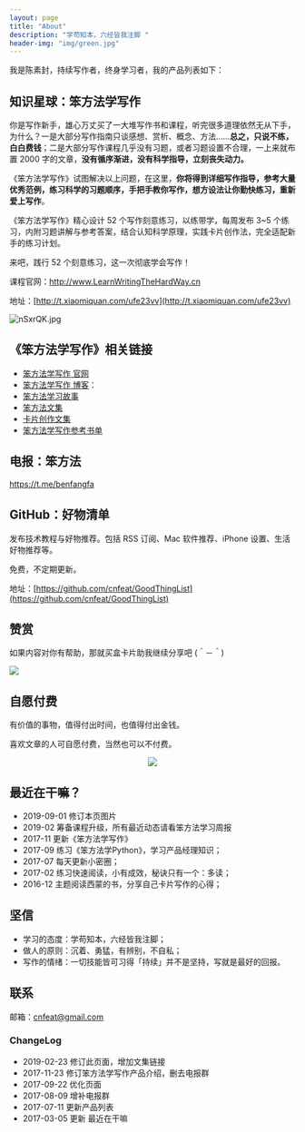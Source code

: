 ```yaml
---
layout: page
title: "About"
description: "学苟知本，六经皆我注脚 "
header-img: "img/green.jpg"
---
```



我是陈素封，持续写作者，终身学习者，我的产品列表如下：


## 知识星球：笨方法学写作

你是写作新手，雄心万丈买了一大堆写作书和课程，听完很多道理依然无从下手，为什么？一是大部分写作指南只谈感想、赏析、概念、方法……**总之，只说不练，白白费钱**；二是大部分写作课程几乎没有习题，或者习题设置不合理，一上来就布置 2000 字的文章，**没有循序渐进，没有科学指导，立刻丧失动力。**

《笨方法学写作》试图解决以上问题，在这里，**你将得到详细写作指导，参考大量优秀范例，练习科学的习题顺序，手把手教你写作，想方设法让你勤快练习，重新爱上写作**。

《笨方法学写作》精心设计 52 个写作刻意练习，以练带学，每周发布 3~5 个练习，内附习题讲解与参考答案，结合认知科学原理，实践卡片创作法，完全适配新手的练习计划。

来吧，践行 52 个刻意练习，这一次彻底学会写作！
 
课程官网：http://www.LearnWritingTheHardWay.cn

地址：[http://t.xiaomiquan.com/ufe23vv](http://t.xiaomiquan.com/ufe23vv)

![nSxrQK.jpg](https://s2.ax1x.com/2019/09/01/nSxrQK.jpg)


## 《笨方法学写作》相关链接

- [笨方法学写作 官网](http://www.LearnWritingTheHardWay.cn)
- [笨方法学写作 博客](http://www.cnfeat.com)：
- [笨方法学习故事](http://story.learnwritingthehardway.cn/)
- [笨方法文集](http://book.learnthingsthehardway.com/)
- [卡片创作文集](http://card.learnwritingthehardway.cn/)
- [笨方法学写作参考书单](https://www.douban.com/doulist/45064751/)



## 电报：笨方法

https://t.me/benfangfa


##  GitHub：好物清单

发布技术教程与好物推荐。包括 RSS 订阅、Mac 软件推荐、iPhone 设置、生活好物推荐等。

免费，不定期更新。

地址：[https://github.com/cnfeat/GoodThingList](https://github.com/cnfeat/GoodThingList)

## 赞赏


如果内容对你有帮助，那就买盒卡片助我继续分享吧 (＾－＾)

![](https://s2.ax1x.com/2019/03/16/AZUnVU.png)


## 自愿付费

有价值的事物，值得付出时间，也值得付出金钱。

喜欢文章的人可自愿付费，当然也可以不付费。


<center>
    <p><img src="https://s2.ax1x.com/2019/09/01/nSxTOS.jpg" align="center"></p>
</center>


## 最近在干嘛？

- 2019-09-01 修订本页图片
- 2019-02 筹备课程升级，所有最近动态请看笨方法学习周报
- 2017-11 更新《笨方法学写作》
- 2017-09 练习《笨方法学Python》，学习产品经理知识；
- 2017-07 每天更新小密圈；
- 2017-02 练习快速阅读，小有成效，秘诀只有一个：多读；
- 2016-12 主题阅读西蒙的书，分享自己卡片写作的心得；


## 坚信

* 学习的态度：学苟知本，六经皆我注脚；
* 做人的原则：沉着、勇猛，有辨别，不自私；
* 写作的情绪：一切技能皆可习得「持续」并不是坚持，写就是最好的回报。


## 联系

邮箱：cnfeat@gmail.com


### ChangeLog

- 2019-02-23 修订此页面，增加文集链接
- 2017-11-23 修订笨方法学写作产品介绍，删去电报群
- 2017-09-22 优化页面
- 2017-08-09 增补电报群
- 2017-07-11 更新产品列表
- 2017-03-05 更新 最近在干嘛
